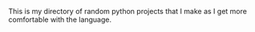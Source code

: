 This is my directory of random python projects that I make as I get more comfortable with the language.
